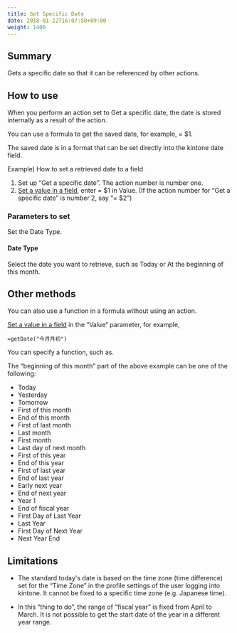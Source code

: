 ```yaml
---
title: Get Specific Date
date: 2018-01-22T16:07:50+09:00
weight: 1400
---
```

## Summary

Gets a specific date so that it can be referenced by other actions.

## How to use

When you perform an action set to Get a specific date, the date is stored internally as a result of the action.

You can use a formula to get the saved date, for example, = $1.

The saved date is in a format that can be set directly into the kintone date field.

Example) How to set a retrieved date to a field

1.	Set up “Get a specific date”. The action number is number one.
2.	[Set a value in a field](../../field/set_field_value), enter = $1 in Value. (If the action number for “Get a specific date” is number 2, say “= $2”)

### Parameters to set

Set the Date Type.

#### Date Type

Select the date you want to retrieve, such as Today or At the beginning of this month.

## Other methods

You can also use a function in a formula without using an action.

[Set a value in a field](../../field/set_field_value/) in the “Value” parameter, for example,

```
=getDate("今月月初")
```

You can specify a function, such as.

The “beginning of this month” part of the above example can be one of the following:

-	Today
-	Yesterday
-	Tomorrow
-	First of this month
-	End of this month
-	First of last month
-	Last month
-	First month
-	Last day of next month
-	First of this year
-	End of this year
-	First of last year
-	End of last year
-	Early next year
-	End of next year
-	Year 1
-	End of fiscal year
-	First Day of Last Year
-	Last Year
-	First Day of Next Year
-	Next Year End

## Limitations

-	The standard today's date is based on the time zone (time difference) set for the “Time Zone” in the profile settings of the user logging into kintone. It cannot be fixed to a specific time zone (e.g. Japanese time).

-	In this “thing to do”, the range of “fiscal year” is fixed from April to March. It is not possible to get the start date of the year in a different year range.
